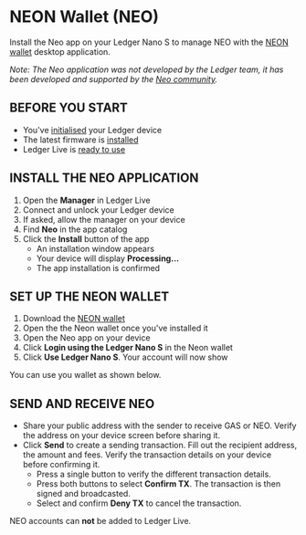 # NEON Wallet (NEO)

Install the Neo app on your Ledger Nano S to manage NEO with the [NEON wallet](https://github.com/CityOfZion/neon-wallet/releases) desktop application.

_Note: The Neo application was not developed by the Ledger team, it has been developed and supported by the [Neo community](https://neo.org/)._

##   **BEFORE YOU START**

-   You've [initialised](https://coinstop.kayako.com/article/8-ledger-nano-s-setup) your Ledger device
-   The latest firmware is [installed](https://coinstop.kayako.com/article/126-check-firmware-version)
-   Ledger Live is [ready to use](https://coinstop.kayako.com/section/3-ledger-live)

##   **INSTALL THE NEO APPLICATION**

1.  Open the **Manager** in Ledger Live
2.  Connect and unlock your Ledger device
3.  If asked, allow the manager on your device
4.  Find **Neo** in the app catalog
5.  Click the **Install** button of the app
    -   An installation window appears
    -   Your device will display **Processing...**
    -   The app installation is confirmed

##   **SET UP THE NEON WALLET**

1.  Download the [NEON wallet](https://neonwallet.com/)
2.  Open the the Neon wallet once you've installed it
3.  Open the Neo app on your device
4.  Click **Login using the Ledger Nano S** in the Neon wallet
5.  Click **Use Ledger Nano S**. Your account will now show

You can use you wallet as shown below.

  

## **SEND AND RECEIVE NEO**

-   Share your public address with the sender to receive GAS or NEO. Verify the address on your device screen before sharing it.
-   Click **Send** to create a sending transaction. Fill out the recipient address, the amount and fees. Verify the transaction details on your device before confirming it.
    -   Press a single button to verify the different transaction details.
    -   Press both buttons to select **Confirm TX**. The transaction is then signed and broadcasted.
    -   Select and confirm **Deny TX** to cancel the transaction.

NEO accounts can **not** be added to Ledger Live.